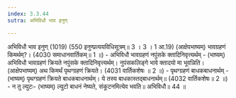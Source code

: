 ```yaml
---
index: 3.3.44
sutra: अभिविधौ भाव इनुण्

---
```

अभिविधौ भाव इनुण् (1019) (550 इनुण्प्रत्ययविधिसूत्रम्॥ 3 । 3 । 1 आ.19) (आक्षेपभाष्यम्) भावग्रहणं किमर्थम्?। (4030 समाधानवार्तिकम्॥ 1 ॥) - अभिविधौ भावग्रहणं नपुंसके क्तादिनिवृत्त्यर्थम् - (भाष्यम्) अभिविधौ भावग्रहणं क्रियते नपुंसके क्तादिनिवृत्त्यर्थम्। नुपंसकलिङ्गे भावे क्तादयो मा भूवन्निति। (आक्षेपभाष्यम्) अथ किमर्थं पृथग्ग्रहणं क्रियते। (4031 वार्तिकशेषः ॥ 2 ॥) - पृथग्ग्रहणं बाधकबाधनार्थम् - (भाष्यम्) पृथग्ग्रहणं क्रियते बाधकबाधनार्थम्। ये तस्य बाधकास्तद्बाधनार्थम्॥ (4032 वार्तिकशेषः॥ 2 ॥) - न तु ल्युटः- (भाष्यम्) ल्युटो बाधनं नेष्यते, संकूटनमित्येव भवति॥ अभिविधौ॥ 44 ॥